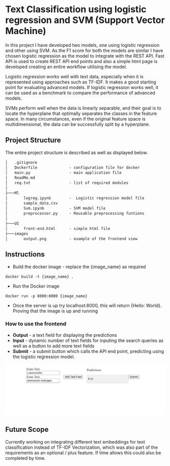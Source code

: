 # Text Classification using logistic regression and SVM (Support Vector Machine)
In this project I have developed two models, one using logistic regression and other using SVM. As the F1 score for both the models are similar I have chosen logistic regression as the model to integrate with the REST API. Fast API is used to create REST API end points and also a simple html page is developed creating an entire workflow utilising the model.

Logistic regression works well with text data, especially when it is represented using approaches such as TF-IDF. It makes a good starting point for evaluating advanced models. If logistic regression works well, it can be used as a benchmark to compare the performance of advanced models. 

SVMs perform well when the data is linearly separable, and their goal is to locate the hyperplane that optimally separates the classes in the feature space. In many circumstances, even if the original feature space is multidimensional, the data can be successfully split by a hyperplane.

## Project Structure

The entire project structure is described as well as displayed below.

```
│   .gitignore
│   Dockerfile              - configuration file for docker
│   main.py                 - main application file
│   ReadMe.md
│   req.txt                 - list of required modules
│
├───Ml
│       logreg.ipynb        -  Logistic regression model file 
│       sample_data.csv 
│       Svm.ipynb           - SVM model file
│       preprocessor.py     - Reusable preprocessing funtions
│
├───UI
│       front-end.html      - simple html file
├───images
│       output.png          - example of the frontend view

```
## Instructions

- Build the docker image - replace the {image_name} as required 
```
docker build -t {image_name} .
```
- Run the Docker image
```
docker run -p 8000:8000 {image_name}
```

- Once the server is up try localhost:8000, this will return {Hello: World}. Proving that the image is up and running

### How to use the frontend

- __Output__ - a text field for displaying the predictions
- __Input__ - dynamic number of text fields for inputing the search queries as well as a button to add more text fields
- __Submit__ - a submit button which calls the API end point, predicting using the logistic regression model.

![output](/images/output.png)

## Future Scope

Currently working on integrating different text embeddings for text classification instead of TF-IDF Vectorization, which was also part of the requirements as an optional / plus feature. If time allows this could also be completed by time.
